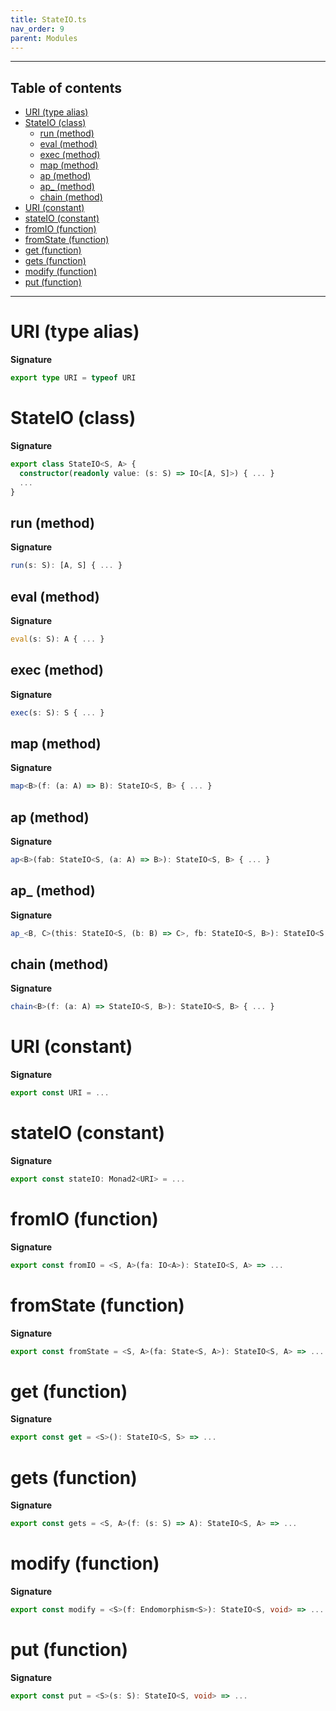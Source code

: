```yaml
---
title: StateIO.ts
nav_order: 9
parent: Modules
---
```


---

<h2 class="text-delta">Table of contents</h2>

- [URI (type alias)](#uri-type-alias)
- [StateIO (class)](#stateio-class)
  - [run (method)](#run-method)
  - [eval (method)](#eval-method)
  - [exec (method)](#exec-method)
  - [map (method)](#map-method)
  - [ap (method)](#ap-method)
  - [ap\_ (method)](#ap_-method)
  - [chain (method)](#chain-method)
- [URI (constant)](#uri-constant)
- [stateIO (constant)](#stateio-constant)
- [fromIO (function)](#fromio-function)
- [fromState (function)](#fromstate-function)
- [get (function)](#get-function)
- [gets (function)](#gets-function)
- [modify (function)](#modify-function)
- [put (function)](#put-function)

---

# URI (type alias)

**Signature**

```ts
export type URI = typeof URI
```

# StateIO (class)

**Signature**

```ts
export class StateIO<S, A> {
  constructor(readonly value: (s: S) => IO<[A, S]>) { ... }
  ...
}
```

## run (method)

**Signature**

```ts
run(s: S): [A, S] { ... }
```

## eval (method)

**Signature**

```ts
eval(s: S): A { ... }
```

## exec (method)

**Signature**

```ts
exec(s: S): S { ... }
```

## map (method)

**Signature**

```ts
map<B>(f: (a: A) => B): StateIO<S, B> { ... }
```

## ap (method)

**Signature**

```ts
ap<B>(fab: StateIO<S, (a: A) => B>): StateIO<S, B> { ... }
```

## ap\_ (method)

**Signature**

```ts
ap_<B, C>(this: StateIO<S, (b: B) => C>, fb: StateIO<S, B>): StateIO<S, C> { ... }
```

## chain (method)

**Signature**

```ts
chain<B>(f: (a: A) => StateIO<S, B>): StateIO<S, B> { ... }
```

# URI (constant)

**Signature**

```ts
export const URI = ...
```

# stateIO (constant)

**Signature**

```ts
export const stateIO: Monad2<URI> = ...
```

# fromIO (function)

**Signature**

```ts
export const fromIO = <S, A>(fa: IO<A>): StateIO<S, A> => ...
```

# fromState (function)

**Signature**

```ts
export const fromState = <S, A>(fa: State<S, A>): StateIO<S, A> => ...
```

# get (function)

**Signature**

```ts
export const get = <S>(): StateIO<S, S> => ...
```

# gets (function)

**Signature**

```ts
export const gets = <S, A>(f: (s: S) => A): StateIO<S, A> => ...
```

# modify (function)

**Signature**

```ts
export const modify = <S>(f: Endomorphism<S>): StateIO<S, void> => ...
```

# put (function)

**Signature**

```ts
export const put = <S>(s: S): StateIO<S, void> => ...
```
